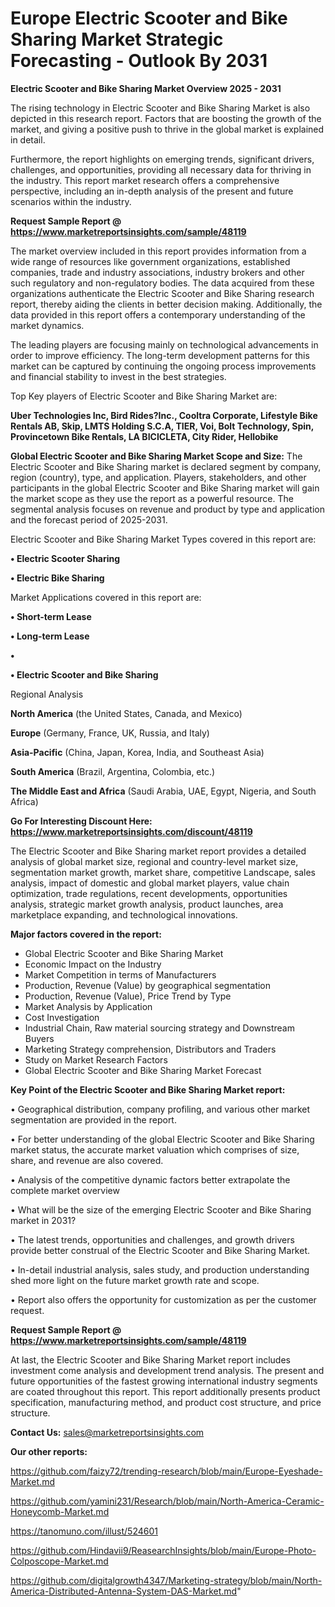 # Europe Electric Scooter and Bike Sharing Market Strategic Forecasting - Outlook By 2031

<Strong> Electric Scooter and Bike Sharing Market Overview 2025 - 2031</strong>

The rising technology in Electric Scooter and Bike Sharing Market is also depicted in this research report. Factors that are boosting the growth of the market, and giving a positive push to thrive in the global market is explained in detail.

Furthermore, the report highlights on emerging trends, significant drivers, challenges, and opportunities, providing all necessary data for thriving in the industry. This report market research offers a comprehensive perspective, including an in-depth analysis of the present and future scenarios within the industry.

<strong>Request Sample Report @ <a href=https://www.marketreportsinsights.com/sample/48119>https://www.marketreportsinsights.com/sample/48119</a></strong>

The market overview included in this report provides information from a wide range of resources like government organizations, established companies, trade and industry associations, industry brokers and other such regulatory and non-regulatory bodies. The data acquired from these organizations authenticate the Electric Scooter and Bike Sharing research report, thereby aiding the clients in better decision making. Additionally, the data provided in this report offers a contemporary understanding of the market dynamics.

The leading players are focusing mainly on technological advancements in order to improve efficiency. The long-term development patterns for this market can be captured by continuing the ongoing process improvements and financial stability to invest in the best strategies.

Top Key players of Electric Scooter and Bike Sharing Market are:

<strong>Uber Technologies Inc, Bird Rides?Inc., Cooltra Corporate, Lifestyle Bike Rentals AB, Skip, LMTS Holding S.C.A, TIER, Voi, Bolt Technology, Spin, Provincetown Bike Rentals, LA BICICLETA, City Rider, Hellobike</strong>

<strong><b>Global Electric Scooter and Bike Sharing Market Scope and Size:</b></strong>
The Electric Scooter and Bike Sharing market is declared segment by company, region (country), type, and application. Players, stakeholders, and other participants in the global Electric Scooter and Bike Sharing market will gain the market scope as they use the report as a powerful resource. The segmental analysis focuses on revenue and product by type and application and the forecast period of 2025-2031.

Electric Scooter and Bike Sharing Market Types covered in this report are:

<strong>•  Electric Scooter Sharing

•  Electric Bike Sharing</strong>

Market Applications covered in this report are:

<strong>•  Short-term Lease

•  Long-term Lease

•  

•  Electric Scooter and Bike Sharing</strong> 

Regional Analysis

<strong>North America</strong> (the United States, Canada, and Mexico)

<strong>Europe</strong> (Germany, France, UK, Russia, and Italy)

<strong>Asia-Pacific</strong> (China, Japan, Korea, India, and Southeast Asia)

<strong>South America</strong> (Brazil, Argentina, Colombia, etc.)

<strong>The Middle East and Africa</strong> (Saudi Arabia, UAE, Egypt, Nigeria, and South Africa)

<strong>Go For Interesting Discount Here: <a href=https://www.marketreportsinsights.com/discount/48119>https://www.marketreportsinsights.com/discount/48119</a></strong>

The Electric Scooter and Bike Sharing market report provides a detailed analysis of global market size, regional and country-level market size, segmentation market growth, market share, competitive Landscape, sales analysis, impact of domestic and global market players, value chain optimization, trade regulations, recent developments, opportunities analysis, strategic market growth analysis, product launches, area marketplace expanding, and technological innovations.

<strong><b>Major factors covered in the report:</b></strong>
<ul>
  <li>Global Electric Scooter and Bike Sharing Market </li>
  <li>Economic Impact on the Industry</li>
  <li>Market Competition in terms of Manufacturers</li>
  <li>Production, Revenue (Value) by geographical segmentation</li>
  <li>Production, Revenue (Value), Price Trend by Type</li>
  <li>Market Analysis by Application</li>
  <li>Cost Investigation</li>
  <li>Industrial Chain, Raw material sourcing strategy and Downstream Buyers</li>
  <li>Marketing Strategy comprehension, Distributors and Traders</li>
  <li>Study on Market Research Factors</li>
  <li>Global Electric Scooter and Bike Sharing Market Forecast</li>
</ul>

<strong><b>Key Point of the Electric Scooter and Bike Sharing Market report:</b></strong>

• Geographical distribution, company profiling, and various other market segmentation are provided in the report.

• For better understanding of the global Electric Scooter and Bike Sharing market status, the accurate market valuation which comprises of size, share, and revenue are also covered.

• Analysis of the competitive dynamic factors better extrapolate the complete market overview

• What will be the size of the emerging Electric Scooter and Bike Sharing market in 2031?

• The latest trends, opportunities and challenges, and growth drivers provide better construal of the Electric Scooter and Bike Sharing Market.

• In-detail industrial analysis, sales study, and production understanding shed more light on the future market growth rate and scope.

• Report also offers the opportunity for customization as per the customer request.

<strong>Request Sample Report @ <a href=https://www.marketreportsinsights.com/sample/48119>https://www.marketreportsinsights.com/sample/48119</a></strong>

At last, the Electric Scooter and Bike Sharing Market report includes investment come analysis and development trend analysis. The present and future opportunities of the fastest growing international industry segments are coated throughout this report. This report additionally presents product specification, manufacturing method, and product cost structure, and price structure.

<strong>Contact Us:</strong>
sales@marketreportsinsights.com

<strong>Our other reports:</strong>

<a href=https://github.com/faizy72/trending-research/blob/main/Europe-Eyeshade-Market.md>https://github.com/faizy72/trending-research/blob/main/Europe-Eyeshade-Market.md</a>

<a href=https://github.com/yamini231/Research/blob/main/North-America-Ceramic-Honeycomb-Market.md>https://github.com/yamini231/Research/blob/main/North-America-Ceramic-Honeycomb-Market.md</a>

<a href=https://tanomuno.com/illust/524601>https://tanomuno.com/illust/524601</a>

<a href=https://github.com/Hindavii9/ReasearchInsights/blob/main/Europe-Photo-Colposcope-Market.md>https://github.com/Hindavii9/ReasearchInsights/blob/main/Europe-Photo-Colposcope-Market.md</a>

<a href=https://github.com/digitalgrowth4347/Marketing-strategy/blob/main/North-America-Distributed-Antenna-System-DAS-Market.md>https://github.com/digitalgrowth4347/Marketing-strategy/blob/main/North-America-Distributed-Antenna-System-DAS-Market.md</a>"

